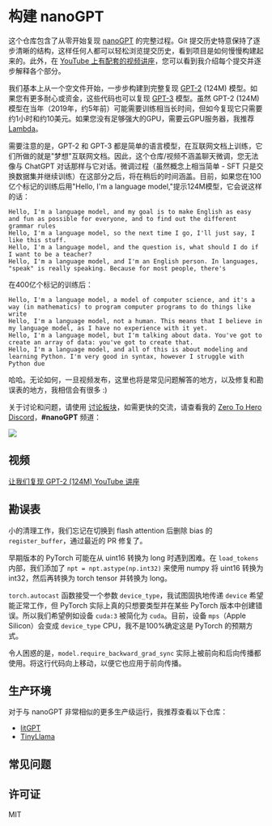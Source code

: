 # 构建 nanoGPT

这个仓库包含了从零开始复现 [nanoGPT](https://github.com/karpathy/nanoGPT/tree/master) 的完整过程。Git 提交历史特意保持了逐步清晰的结构，这样任何人都可以轻松浏览提交历史，看到项目是如何慢慢构建起来的。此外，在 [YouTube 上有配套的视频讲座](https://youtu.be/l8pRSuU81PU)，您可以看到我介绍每个提交并逐步解释各个部分。

我们基本上从一个空文件开始，一步步构建到完整复现 [GPT-2](https://d4mucfpksywv.cloudfront.net/better-language-models/language_models_are_unsupervised_multitask_learners.pdf) (124M) 模型。如果您有更多耐心或资金，这些代码也可以复现 [GPT-3](https://arxiv.org/pdf/2005.14165) 模型。虽然 GPT-2 (124M) 模型在当年（2019年，约5年前）可能需要训练相当长时间，但如今复现它只需要约1小时和约10美元。如果您没有足够强大的GPU，需要云GPU服务器，我推荐 [Lambda](https://lambdalabs.com)。

需要注意的是，GPT-2 和 GPT-3 都是简单的语言模型，在互联网文档上训练，它们所做的就是"梦想"互联网文档。因此，这个仓库/视频不涵盖聊天微调，您无法像与 ChatGPT 对话那样与它对话。微调过程（虽然概念上相当简单 - SFT 只是交换数据集并继续训练）在这部分之后，将在稍后的时间涵盖。目前，如果您在100亿个标记的训练后用"Hello, I'm a language model,"提示124M模型，它会说这样的话：

```
Hello, I'm a language model, and my goal is to make English as easy and fun as possible for everyone, and to find out the different grammar rules
Hello, I'm a language model, so the next time I go, I'll just say, I like this stuff.
Hello, I'm a language model, and the question is, what should I do if I want to be a teacher?
Hello, I'm a language model, and I'm an English person. In languages, "speak" is really speaking. Because for most people, there's
```

在400亿个标记的训练后：

```
Hello, I'm a language model, a model of computer science, and it's a way (in mathematics) to program computer programs to do things like write
Hello, I'm a language model, not a human. This means that I believe in my language model, as I have no experience with it yet.
Hello, I'm a language model, but I'm talking about data. You've got to create an array of data: you've got to create that.
Hello, I'm a language model, and all of this is about modeling and learning Python. I'm very good in syntax, however I struggle with Python due
```

哈哈。无论如何，一旦视频发布，这里也将是常见问题解答的地方，以及修复和勘误表的地方，我相信会有很多 :)

关于讨论和问题，请使用 [讨论板块](https://github.com/karpathy/build-nanogpt/discussions)，如需更快的交流，请查看我的 [Zero To Hero Discord](https://discord.gg/3zy8kqD9Cp)，**#nanoGPT** 频道：

[![](https://dcbadge.vercel.app/api/server/3zy8kqD9Cp?compact=true&style=flat)](https://discord.gg/3zy8kqD9Cp)

## 视频

[让我们复现 GPT-2 (124M) YouTube 讲座](https://youtu.be/l8pRSuU81PU)

## 勘误表

小的清理工作，我们忘记在切换到 flash attention 后删除 bias 的 `register_buffer`，通过最近的 PR 修复了。

早期版本的 PyTorch 可能在从 uint16 转换为 long 时遇到困难。在 `load_tokens` 内部，我们添加了 `npt = npt.astype(np.int32)` 来使用 numpy 将 uint16 转换为 int32，然后再转换为 torch tensor 并转换为 long。

`torch.autocast` 函数接受一个参数 `device_type`，我试图固执地传递 `device` 希望能正常工作，但 PyTorch 实际上真的只想要类型并在某些 PyTorch 版本中创建错误。所以我们希望例如设备 `cuda:3` 被简化为 `cuda`。目前，设备 `mps`（Apple Silicon）会变成 `device_type` CPU，我不是100%确定这是 PyTorch 的预期方式。

令人困惑的是，`model.require_backward_grad_sync` 实际上被前向和后向传播都使用。将这行代码向上移动，以便它也应用于前向传播。

## 生产环境

对于与 nanoGPT 非常相似的更多生产级运行，我推荐查看以下仓库：

- [litGPT](https://github.com/Lightning-AI/litgpt)
- [TinyLlama](https://github.com/jzhang38/TinyLlama)

## 常见问题

## 许可证

MIT
